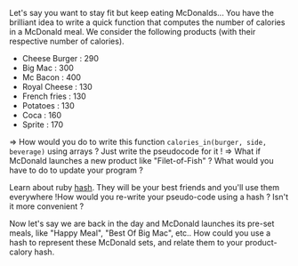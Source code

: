 Let's say you want to stay fit but keep eating McDonalds... You have the brilliant idea to write a quick function that computes the number of calories in a McDonald meal. We consider the following products (with their respective number of calories).

* Cheese Burger : 290
* Big Mac : 300
* Mc Bacon : 400
* Royal Cheese : 130
* French fries : 130
* Potatoes : 130
* Coca : 160
* Sprite : 170

=> How would you do to write this function `calories_in(burger, side, beverage)` using arrays ? 
Just write the pseudocode for it !
=> What if McDonald launches a new product like "Filet-of-Fish" ? What would you have to do to update your program ? 

Learn about ruby [hash](http://www.ruby-doc.org/core-2.0.0/Hash.html). They will be your best friends and you'll use them everywhere !How would you re-write your pseudo-code using a hash ? Isn't it more convenient ?

Now let's say we are back in the day and McDonald launches its pre-set meals, like "Happy Meal", "Best Of Big Mac", etc.. How could you use a hash to represent these McDonald sets, and relate them to your product-calory hash.

